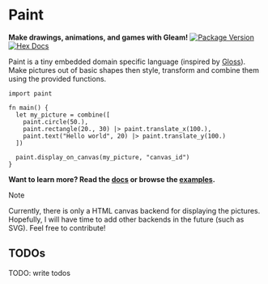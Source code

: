 # Paint
**Make drawings, animations, and games with Gleam!**
[![Package Version](https://img.shields.io/hexpm/v/paint)](https://hex.pm/packages/paint)
[![Hex Docs](https://img.shields.io/badge/hex-docs-ffaff3)](https://hexdocs.pm/paint/)

Paint is a tiny embedded domain specific language (inspired by [Gloss](https://hackage.haskell.org/package/gloss)).
Make pictures out of basic shapes then style, transform and combine them using the provided functions.

```gleam
import paint

fn main() {
  let my_picture = combine([
    paint.circle(50.),
    paint.rectangle(20., 30) |> paint.translate_x(100.),
    paint.text("Hello world", 20) |> paint.translate_y(100.)
  ])

  paint.display_on_canvas(my_picture, "canvas_id")
}
```

**Want to learn more? Read the [docs](https://hexdocs.pm/paint) or browse the [examples](todo).**

> [!NOTE]
> Currently, there is only a HTML canvas backend for displaying the pictures.
> Hopefully, I will have time to add other backends in the future (such as SVG). Feel free to contribute!

## TODOs
TODO: write todos
